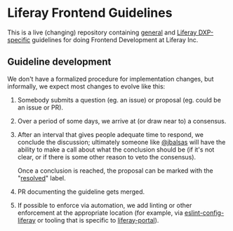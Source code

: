 # Liferay Frontend Guidelines

This is a live (changing) repository containing [general](/general) and [Liferay DXP-specific](/dxp) guidelines for doing Frontend Development at Liferay Inc.

## Guideline development

We don't have a formalized procedure for implementation changes, but informally, we expect most changes to evolve like this:

1.  Somebody submits a question (eg. an issue) or proposal (eg. could be an issue or PR).
2.  Over a period of some days, we arrive at (or draw near to) a consensus.
3.  After an interval that gives people adequate time to respond, we conclude the discussion; ultimately someone like [@jbalsas](https://github.com/jbalsas) will have the ability to make a call about what the conclusion should be (if it's not clear, or if there is some other reason to veto the consensus).

    Once a conclusion is reached, the proposal can be marked with the "[resolved](https://github.com/liferay/liferay-frontend-guidelines/labels/resolved)" label.

4.  PR documenting the guideline gets merged.
5.  If possible to enforce via automation, we add linting or other enforcement at the appropriate location (for example, via [eslint-config-liferay](https://github.com/liferay/eslint-config-liferay) or tooling that is specific to [liferay-portal](https://github.com/liferay)).
